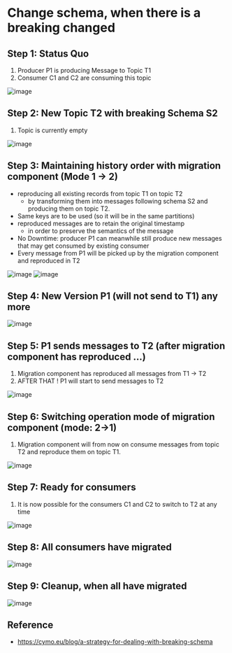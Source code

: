 # Change schema, when there is a breaking changed 

## Step 1: Status Quo 

  1. Producer P1 is producing Message to Topic T1
  1. Consumer C1 and C2 are consuming this topic

![image](https://github.com/jmetzger/training-microservices-docker-kubernetes/assets/1933318/25a964ce-ca64-4403-8685-70e53346e6b4)

## Step 2: New Topic T2 with breaking Schema S2 

   1. Topic is currently empty 

![image](https://github.com/jmetzger/training-microservices-docker-kubernetes/assets/1933318/baef7656-386d-42e7-916b-693b6ced0bb5)

## Step 3: Maintaining history order with migration component (Mode 1 -> 2)

  * reproducing all existing records from topic T1 on topic T2
    * by transforming them into messages following schema S2 and producing them on topic T2.
  * Same keys are to be used (so it will be in the same partitions)
  * reproduced messages are to retain the original timestamp
    * in order to preserve the semantics of the message
  * No Downtime: producer P1 can meanwhile still produce new messages that may get consumed by existing consumer
  * Every message from P1 will be picked up by the migration component and reproduced in T2

![image](https://github.com/jmetzger/training-microservices-docker-kubernetes/assets/1933318/2c220ecc-2f4d-4590-b6ab-7fceb5e4e3f7)
![image](https://github.com/jmetzger/training-microservices-docker-kubernetes/assets/1933318/2eb44846-96ee-4523-99a7-0dc396b65aa0)

## Step 4: New Version P1 (will not send to T1) any more 

![image](https://github.com/jmetzger/training-microservices-docker-kubernetes/assets/1933318/61344c81-d2da-4d6f-9c9a-f94c072ae691)

## Step 5: P1 sends messages to T2 (after migration component has reproduced ...)

  1. Migration component has reproduced all messages from T1 -> T2
  1. AFTER THAT ! P1 will start to send messages to T2

![image](https://github.com/jmetzger/training-microservices-docker-kubernetes/assets/1933318/c752284e-fb77-4b31-9bac-1fd50c532cca)

## Step 6: Switching operation mode of migration component (mode: 2->1)

  1. Migration component will from now on consume messages from topic T2 and reproduce them on topic T1.

![image](https://github.com/jmetzger/training-microservices-docker-kubernetes/assets/1933318/131fa36c-3b52-49fb-9fa0-5d3c5ebb4d2f)

## Step 7: Ready for consumers 

  1. It is now possible for the consumers C1 and C2 to switch to T2 at any time

![image](https://github.com/jmetzger/training-microservices-docker-kubernetes/assets/1933318/2606dc14-e2b1-48fd-ad6e-a2aa6a6088d7)

## Step 8: All consumers have migrated 

![image](https://github.com/jmetzger/training-microservices-docker-kubernetes/assets/1933318/4269a17e-f9ef-44af-8889-7a8a214b406d)

## Step 9: Cleanup, when all have migrated 

![image](https://github.com/jmetzger/training-microservices-docker-kubernetes/assets/1933318/1c4ed6c5-3d6d-4cc5-aea3-b0a9595df957)


## Reference

  * https://cymo.eu/blog/a-strategy-for-dealing-with-breaking-schema
